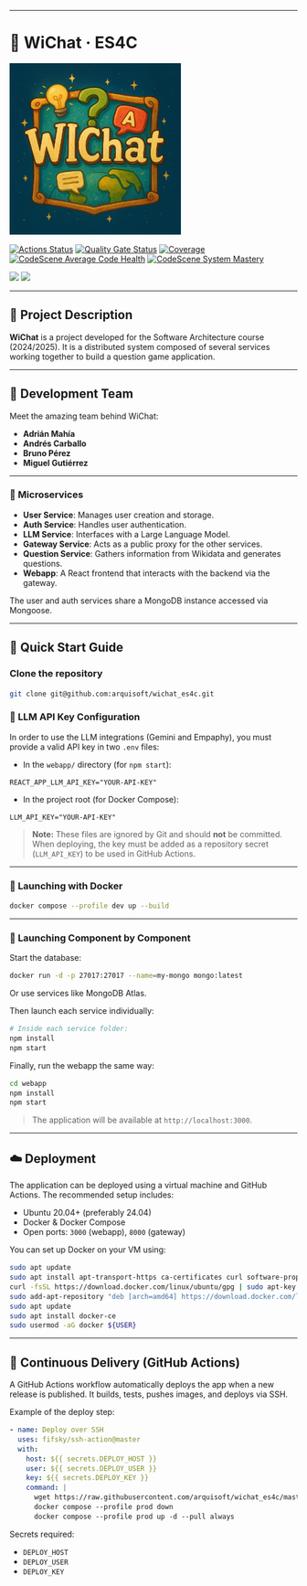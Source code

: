
---

# 🤖 WiChat · ES4C

<p>
  <img src="webapp/src/assets/images/WIChat.png" width="300" alt="WiChat Logo">
</p>

[![Actions Status](https://github.com/arquisoft/wichat_es4c/workflows/CI%20for%20wichat_es4c/badge.svg)](https://github.com/arquisoft/wichat_es4c/actions)
[![Quality Gate Status](https://sonarcloud.io/api/project_badges/measure?project=Arquisoft_wichat_es4c&metric=alert_status)](https://sonarcloud.io/summary/new_code?id=Arquisoft_wichat_es4c)
[![Coverage](https://sonarcloud.io/api/project_badges/measure?project=Arquisoft_wichat_es4c&metric=coverage)](https://sonarcloud.io/summary/new_code?id=Arquisoft_wichat_es4c)
[![CodeScene Average Code Health](https://codescene.io/projects/65544/status-badges/average-code-health)](https://codescene.io/projects/65544)
[![CodeScene System Mastery](https://codescene.io/projects/65544/status-badges/system-mastery)](https://codescene.io/projects/65544)

<p float="left">
  <img src="https://blog.wildix.com/wp-content/uploads/2020/06/react-logo.jpg" height="100">
  <img src="https://miro.medium.com/max/365/1*Jr3NFSKTfQWRUyjblBSKeg.png" height="100">
</p>

---

## 📌 Project Description

**WiChat** is a project developed for the Software Architecture course (2024/2025). It is a distributed system composed of several services working together to build a question game application.

---

## 👥 Development Team

Meet the amazing team behind WiChat:


- **Adrián Mahía**     
- **Andrés Carballo**  
- **Bruno Pérez**
- **Miguel Gutiérrez**

---

### 🧩 Microservices

- **User Service**: Manages user creation and storage.
- **Auth Service**: Handles user authentication.
- **LLM Service**: Interfaces with a Large Language Model.
- **Gateway Service**: Acts as a public proxy for the other services.
- **Question Service**: Gathers information from Wikidata and generates questions.
- **Webapp**: A React frontend that interacts with the backend via the gateway.

The user and auth services share a MongoDB instance accessed via Mongoose.

---

## 🚀 Quick Start Guide

### Clone the repository

```bash
git clone git@github.com:arquisoft/wichat_es4c.git
```

### 🔐 LLM API Key Configuration

In order to use the LLM integrations (Gemini and Empaphy), you must provide a valid API key in two `.env` files:

- In the `webapp/` directory (for `npm start`):
```env
REACT_APP_LLM_API_KEY="YOUR-API-KEY"
```

- In the project root (for Docker Compose):
```env
LLM_API_KEY="YOUR-API-KEY"
```

> **Note:** These files are ignored by Git and should **not** be committed. When deploying, the key must be added as a repository secret (`LLM_API_KEY`) to be used in GitHub Actions.

---

### 🐳 Launching with Docker

```bash
docker compose --profile dev up --build
```

---

### 🧱 Launching Component by Component

Start the database:

```bash
docker run -d -p 27017:27017 --name=my-mongo mongo:latest
```

Or use services like MongoDB Atlas.

Then launch each service individually:

```bash
# Inside each service folder:
npm install
npm start
```

Finally, run the webapp the same way:

```bash
cd webapp
npm install
npm start
```

> The application will be available at `http://localhost:3000`.

---

## ☁️ Deployment

The application can be deployed using a virtual machine and GitHub Actions. The recommended setup includes:

- Ubuntu 20.04+ (preferably 24.04)
- Docker & Docker Compose
- Open ports: `3000` (webapp), `8000` (gateway)

You can set up Docker on your VM using:

```bash
sudo apt update
sudo apt install apt-transport-https ca-certificates curl software-properties-common
curl -fsSL https://download.docker.com/linux/ubuntu/gpg | sudo apt-key add -
sudo add-apt-repository "deb [arch=amd64] https://download.docker.com/linux/ubuntu focal stable"
sudo apt update
sudo apt install docker-ce
sudo usermod -aG docker ${USER}
```

---

## 🔄 Continuous Delivery (GitHub Actions)

A GitHub Actions workflow automatically deploys the app when a new release is published. It builds, tests, pushes images, and deploys via SSH.

Example of the deploy step:

```yml
- name: Deploy over SSH
  uses: fifsky/ssh-action@master
  with:
    host: ${{ secrets.DEPLOY_HOST }}
    user: ${{ secrets.DEPLOY_USER }}
    key: ${{ secrets.DEPLOY_KEY }}
    command: |
      wget https://raw.githubusercontent.com/arquisoft/wichat_es4c/master/docker-compose.yml -O docker-compose.yml
      docker compose --profile prod down
      docker compose --profile prod up -d --pull always
```

Secrets required:
- `DEPLOY_HOST`
- `DEPLOY_USER`
- `DEPLOY_KEY`





